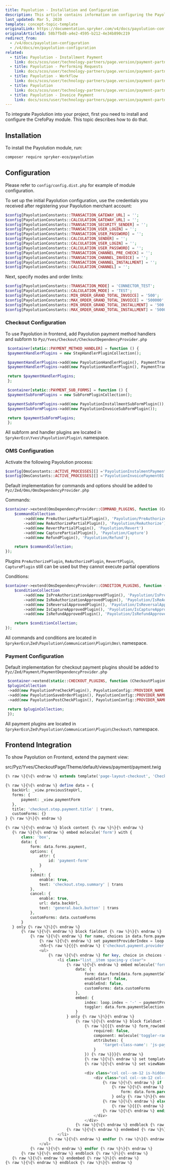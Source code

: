 ```yaml
---
title: Payolution - Installation and Configuration
description: This article contains information on configuring the Payolution module for the Spryker Commerce OS.
last_updated: Mar 5, 2020
template: concept-topic-template
originalLink: https://documentation.spryker.com/v4/docs/payolution-configuration
originalArticleId: 58b7fbd8-a4e2-4595-b212-4e34b890c219
redirect_from:
  - /v4/docs/payolution-configuration
  - /v4/docs/en/payolution-configuration
related:
  - title: Payolution - Installment Payment
    link: docs/scos/user/technology-partners/page.version/payment-partners/payolution/payolution-payment-methods/payolution-installment-payment.html
  - title: Payolution - Performing Requests
    link: docs/scos/user/technology-partners/page.version/payment-partners/payolution/technical-details-and-howtos/payolution-performing-requests.html
  - title: Payolution - Workflow
    link: docs/scos/user/technology-partners/page.version/payment-partners/payolution/technical-details-and-howtos/payolution-workflow.html
  - title: Payolution
    link: docs/scos/user/technology-partners/page.version/payment-partners/payolution/payolution.html
  - title: Payolution - Invoice Payment
    link: docs/scos/user/technology-partners/page.version/payment-partners/payolution/payolution-payment-methods/payolution-invoice-payment.html
---
```


To integrate Payolution into your project, first you need to install and configure the CrefoPay module. This topic describes how to do that.

## Installation
To install the Payolution module, run:
```bash
composer require spryker-eco/payolution
```
## Configuration
Please refer to `config/config.dist.php` for example of module configuration.

To set up the initial Payolution configuration, use the credentials you received after registering your Payolution merchant account:
```php
$config[PayolutionConstants::TRANSACTION_GATEWAY_URL] = '';
$config[PayolutionConstants::CALCULATION_GATEWAY_URL] = '';
$config[PayolutionConstants::TRANSACTION_SECURITY_SENDER] = '';
$config[PayolutionConstants::TRANSACTION_USER_LOGIN] = '';
$config[PayolutionConstants::TRANSACTION_USER_PASSWORD] = '';
$config[PayolutionConstants::CALCULATION_SENDER] = '';
$config[PayolutionConstants::CALCULATION_USER_LOGIN] = '';
$config[PayolutionConstants::CALCULATION_USER_PASSWORD] = '';
$config[PayolutionConstants::TRANSACTION_CHANNEL_PRE_CHECK] = '';
$config[PayolutionConstants::TRANSACTION_CHANNEL_INVOICE] = '';
$config[PayolutionConstants::TRANSACTION_CHANNEL_INSTALLMENT] = '';
$config[PayolutionConstants::CALCULATION_CHANNEL] = '';
```

Next, specify modes and order limits:
```php
$config[PayolutionConstants::TRANSACTION_MODE] = 'CONNECTOR_TEST';
$config[PayolutionConstants::CALCULATION_MODE] = 'TEST';
$config[PayolutionConstants::MIN_ORDER_GRAND_TOTAL_INVOICE] = '500';
$config[PayolutionConstants::MAX_ORDER_GRAND_TOTAL_INVOICE] = '500000';
$config[PayolutionConstants::MIN_ORDER_GRAND_TOTAL_INSTALLMENT] = '500';
$config[PayolutionConstants::MAX_ORDER_GRAND_TOTAL_INSTALLMENT] = '500000';
 ```

### Checkout Configuration

To use Payolution in frontend, add Payolution payment method handlers and subform to `Pyz/Yves/Checkout/CheckoutDependencyProvider.php`
```php
 $container[static::PAYMENT_METHOD_HANDLER] = function () {
 $paymentHandlerPlugins = new StepHandlerPluginCollection();

 $paymentHandlerPlugins->add(new PayolutionHandlerPlugin(), PaymentTransfer::PAYOLUTION_INVOICE);
 $paymentHandlerPlugins->add(new PayolutionHandlerPlugin(), PaymentTransfer::PAYOLUTION_INSTALLMENT);

 return $paymentHandlerPlugins;
 };

 $container[static::PAYMENT_SUB_FORMS] = function () {
 $paymentSubFormPlugins = new SubFormPluginCollection();

 $paymentSubFormPlugins->add(new PayolutionInstallmentSubFormPlugin());
 $paymentSubFormPlugins->add(new PayolutionInvoiceSubFormPlugin());

 return $paymentSubFormPlugins;
 };
 ```

All subform and handler plugins are located in `SprykerEco\Yves\Payolution\Plugin\` namespace.

### OMS Configuration

Activate the following Payolution process:
```php
$config[OmsConstants::ACTIVE_PROCESSES][] ='PayolutionInstalmentPayment01',
$config[OmsConstants::ACTIVE_PROCESSES][] ='PayolutionInvoicePayment01',

 ```

Default implementation for commands and options should be added to `Pyz/Zed/Oms/OmsDependencyProvider.php`

Commands:
```php
$container->extend(OmsDependencyProvider::COMMAND_PLUGINS, function (CommandCollectionInterface $commandCollection) {
    $commandCollection
        ->add(new PreAuthorizePartialPlugin(), 'Payolution/PreAuthorize')
        ->add(new ReAuthorizePartialPlugin(), 'Payolution/ReAuthorize')
        ->add(new RevertPartialPlugin(), 'Payolution/Revert')
        ->add(new CapturePartialPlugin(), 'Payolution/Capture')
        ->add(new RefundPlugin(), 'Payolution/Refund');

    return $commandCollection;
});
```

Plugins `PreAuthorizePlugin`, `ReAuthorizePlugin`, `RevertPlugin`, `CapturePlugin` still can be used but they cannot execute partial operations

Conditions:
```php
$container->extend(OmsDependencyProvider::CONDITION_PLUGINS, function (ConditionCollectionInterface $conditionCollection) {
    $conditionCollection
        ->add(new IsPreAuthorizationApprovedPlugin(), 'Payolution/IsPreAuthorizationApproved')
        ->add(new IsReAuthorizationApprovedPlugin(), 'Payolution/IsReAuthorizationApproved')
        ->add(new IsReversalApprovedPlugin(), 'Payolution/IsReversalApproved')
        ->add(new IsCaptureApprovedPlugin(), 'Payolution/IsCaptureApproved')
        ->add(new IsRefundApprovedPlugin(), 'Payolution/IsRefundApproved');

    return $conditionCollection;
});
```

All commands and conditions are located in `SprykerEco\Zed\Payolution\Communication\Plugin\Oms\` namespace.

### Payment Configuration

Default implementation for checkout payment plugins should be added to `Pyz/Zed/Payment/PaymentDependencyProvider.php`
```php
 $container->extend(static::CHECKOUT_PLUGINS, function (CheckoutPluginCollection $pluginCollection) {
 $pluginCollection
 ->add(new PayolutionPreCheckPlugin(), PayolutionConfig::PROVIDER_NAME, static::CHECKOUT_PRE_CHECK_PLUGINS)
 ->add(new PayolutionSaveOrderPlugin(), PayolutionConfig::PROVIDER_NAME, static::CHECKOUT_ORDER_SAVER_PLUGINS)
 ->add(new PayolutionPostCheckPlugin(), PayolutionConfig::PROVIDER_NAME, static::CHECKOUT_POST_SAVE_PLUGINS);

 return $pluginCollection;
 });
 ```

All payment plugins are located in `SprykerEco\Zed\Payolution\Communication\Plugin\Checkout\` namespace.

## Frontend Integration
To show Payolution on Frontend, extend the payment view:

src/Pyz/Yves/CheckoutPage/Theme/default/views/payment/payment.twig

 ```php
 {% raw %}{%{% endraw %} extends template('page-layout-checkout', 'CheckoutPage') {% raw %}%}{% endraw %}

{% raw %}{%{% endraw %} define data = {
    backUrl: _view.previousStepUrl,
    forms: {
        payment: _view.paymentForm
    },
    title: 'checkout.step.payment.title' | trans,
    customForms: {}
} {% raw %}%}{% endraw %}

{% raw %}{%{% endraw %} block content {% raw %}%}{% endraw %}
    {% raw %}{%{% endraw %} embed molecule('form') with {
        class: 'box',
        data: {
            form: data.forms.payment,
            options: {
                attr: {
                    id: 'payment-form'
                }
            },
            submit: {
                enable: true,
                text: 'checkout.step.summary' | trans
            },
            cancel: {
                enable: true,
                url: data.backUrl,
                text: 'general.back.button' | trans
            },
            customForms: data.customForms
        }
    } only {% raw %}%}{% endraw %}
        {% raw %}{%{% endraw %} block fieldset {% raw %}%}{% endraw %}
            {% raw %}{%{% endraw %} for name, choices in data.form.paymentSelection.vars.choices {% raw %}%}{% endraw %}
                {% raw %}{%{% endraw %} set paymentProviderIndex = loop.index0 {% raw %}%}{% endraw %}
                <h5>{% raw %}{{{% endraw %} ('checkout.payment.provider.' ~ name) | trans {% raw %}}}{% endraw %}</h5>
                <ul>
                    {% raw %}{%{% endraw %} for key, choice in choices {% raw %}%}{% endraw %}
                        <li class="list__item spacing-y clear">
                            {% raw %}{%{% endraw %} embed molecule('form') with {
                                data: {
                                    form: data.form[data.form.paymentSelection[key].vars.value],
                                    enableStart: false,
                                    enableEnd: false,
                                    customForms: data.customForms
                                },
                                embed: {
                                    index: loop.index ~ '-' ~ paymentProviderIndex,
                                    toggler: data.form.paymentSelection[key]
                                }
                            } only {% raw %}%}{% endraw %}
                                {% raw %}{%{% endraw %} block fieldset {% raw %}%}{% endraw %}
                                    {% raw %}{{{% endraw %} form_row(embed.toggler, {
                                        required: false,
                                        component: molecule('toggler-radio'),
                                        attributes: {
                                            'target-class-name': 'js-payment-method-' ~ embed.index,
                                        }
                                    }) {% raw %}}}{% endraw %}
                                    {% raw %}{%{% endraw %} set templateName = data.form.vars.template_path | replace('/', '-') {% raw %}%}{% endraw %}
                                    {% raw %}{%{% endraw %} set viewName = data.form.vars.template_path | split('/') {% raw %}%}{% endraw %}

                                    <div class="col col--sm-12 is-hidden js-payment-method-{% raw %}{{{% endraw %}embed.index{% raw %}}}{% endraw %}">
                                        <div class="col col--sm-12 col--md-6">
                                            {% raw %}{%{% endraw %} if 'Payolution' in data.form.vars.template_path {% raw %}%}{% endraw %}
                                                {% raw %}{%{% endraw %} include view(viewName[1], viewName[0]) with {
                                                    form: data.form.parent
                                                } only {% raw %}%}{% endraw %}
                                            {% raw %}{%{% endraw %} else {% raw %}%}{% endraw %}
                                                {% raw %}{{{% endraw %} parent() {% raw %}}}{% endraw %}
                                            {% raw %}{%{% endraw %} endif {% raw %}%}{% endraw %}
                                        </div>
                                    </div>
                                {% raw %}{%{% endraw %} endblock {% raw %}%}{% endraw %}
                            {% raw %}{%{% endraw %} endembed {% raw %}%}{% endraw %}
                        </li>
                    {% raw %}{%{% endraw %} endfor {% raw %}%}{% endraw %}
                </ul>
            {% raw %}{%{% endraw %} endfor {% raw %}%}{% endraw %}
        {% raw %}{%{% endraw %} endblock {% raw %}%}{% endraw %}
    {% raw %}{%{% endraw %} endembed {% raw %}%}{% endraw %}
{% raw %}{%{% endraw %} endblock {% raw %}%}{% endraw %}

```
